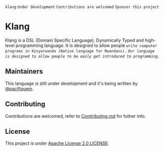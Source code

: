 `klang` `Under Development` `Contributions are welcomed` `Sponsor this project`

# Klang

Klang is a DSL (Domain Specific Language), Dynamically Typed and high-level programming language.
It is designed to allow people `write computer programs in Kinyarwanda (Native language for Rwandans).`
*`Our language is designed to allow people to be easly get introduced to programming`*.

## Maintainers

This language is still under development and it's being written by [@pacifiquem](https://github.com/pacifiquem).

## Contributing

Contributions are welcomed, refer to [Contiributing.md](https://github.com/pacifiquem/klang/blob/main/contributing.md) for futher info.

## License

This project is under [Apache License 2.0 LICENSE](https://github.com/pacifiquem/klang/blob/main/LICENSE).
